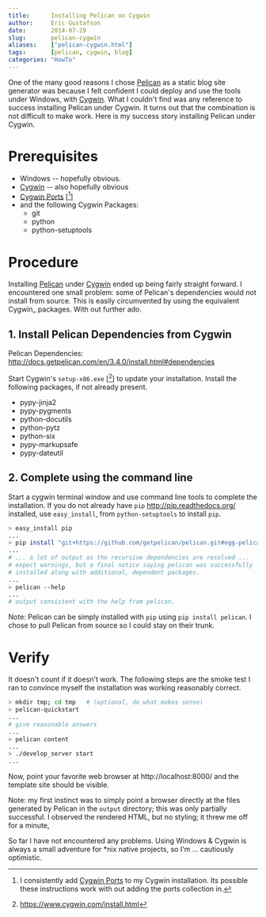 ```yaml
---
title:      Installing Pelican on Cygwin
author:     Eric Gustafson
date:       2014-07-29
slug:       pelican-cygwin
aliases:    ["pelican-cygwin.html"]
tags:       [pelican, cygwin, blog]
categories: "HowTo"
---
```


One of the many good reasons I chose
[Pelican](http://blog.getpelican.com/) as a static blog site generator
was because I felt confident I could deploy and use the tools under
Windows, with [Cygwin](https://www.cygwin.com/).  What I couldn't find
was any reference to success installing Pelican under Cygwin.  It
turns out that the combination is not difficult to make work.  Here is
my success story installing Pelican under Cygwin.

# Prerequisites

+ Windows -- hopefully obvious.
+ [Cygwin](https://www.cygwin.com/) -- also hopefully obvious
+ [Cygwin Ports](http://cygwinports.org/) [[^1]]
+ and the following Cygwin Packages:
  - git
  - python
  - python-setuptools

[^1]: I consistently add [Cygwin Ports](http://cygwinports.org/) to my
      Cygwin installation.  Its possible these instructions work with
      out adding the ports collection in.

# Procedure

Installing [Pelican](http://blog.getpelican.com/) under
[Cygwin](https://www.cygwin.com/) ended up being fairly straight
forward.  I encountered one small problem: some of Pelican's
dependencies would not install from source.  This is easily
circumvented by using the equivalent Cygwin_ packages.  With out
further ado.

## 1. Install Pelican Dependencies from Cygwin

Pelican Dependencies: http://docs.getpelican.com/en/3.4.0/install.html#dependencies

Start Cygwin's `setup-x86.exe` [[^2]] to update your installation.
Install the following packages, if not already present.

[^2]: https://www.cygwin.com/install.html

- pypy-jinja2
- pypy-pygments
- python-docutils
- python-pytz
- python-six
- pypy-markupsafe
- pypy-dateutil

## 2. Complete using the command line

Start a cygwin terminal window and use command line tools to complete
the installation.  If you do not already have `pip`
<http://pip.readthedocs.org/> installed, use `easy_install`, from
`python-setuptools` to install `pip`.

```bash
> easy_install pip
...
> pip install "git+https://github.com/getpelican/pelican.git#egg-pelican"
...
# ... a lot of output as the recursive dependencies are resolved ...
# expect warnings, but a final notice saying pelican was successfully
# installed along with additional, dependent packages.
...
> pelican --help
...
# output consistent with the help from pelican.
```

Note:  Pelican can be simply installed with `pip` using `pip
install pelican`.  I chose to pull Pelican from source so I could
stay on their trunk.


# Verify

It doesn't count if it doesn't work.  The following steps are the smoke
test I ran to convince myself the installation was working reasonably
correct.

```bash
> mkdir tmp; cd tmp   # (optional, do what makes sense)
> pelican-quickstart
...
# give reasonable answers
...
> pelican content
...
> ./develop_server start
...
```

Now, point your favorite web browser at http://localhost:8000/ and the
template site should be visible.

Note: my first instinct was to simply point a browser directly at
the files generated by Pelican in the `output` directory; this was
only partially successful.  I observed the rendered HTML, but no
styling; it threw me off for a minute,

So far I have not encountered any problems.  Using Windows & Cygwin is
always a small adventure for \*nix native projects, so I'm
... cautiously optimistic.
